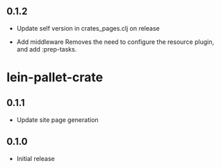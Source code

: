 ## 0.1.2

- Update self version in crates_pages.clj on release

- Add middleware
  Removes the need to configure the resource plugin, and add :prep-tasks.

# lein-pallet-crate

## 0.1.1

- Update site page generation

## 0.1.0

- Initial release
